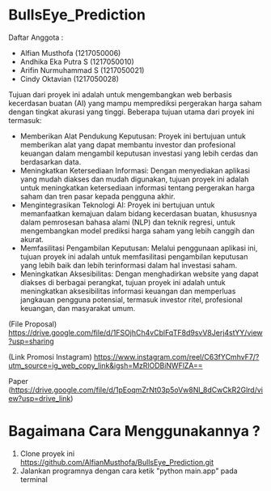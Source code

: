 # BullsEye_Prediction

Daftar Anggota :
- Alfian Musthofa (1217050006)
- Andhika Eka Putra S (1217050010)
- Arifin Nurmuhammad S (1217050021)
- Cindy Oktavian (1217050028)

Tujuan dari proyek ini adalah untuk mengembangkan web berbasis kecerdasan buatan (AI) yang mampu memprediksi pergerakan harga saham dengan tingkat akurasi yang tinggi. Beberapa tujuan utama dari proyek ini termasuk:
- Memberikan Alat Pendukung Keputusan: Proyek ini bertujuan untuk memberikan alat yang dapat membantu investor dan profesional keuangan dalam mengambil keputusan investasi yang lebih cerdas dan berdasarkan data.
- Meningkatkan Ketersediaan Informasi: Dengan menyediakan aplikasi yang mudah diakses dan mudah digunakan, tujuan proyek ini adalah untuk meningkatkan ketersediaan informasi tentang pergerakan harga saham dan tren pasar kepada pengguna akhir.
- Mengintegrasikan Teknologi AI: Proyek ini bertujuan untuk memanfaatkan kemajuan dalam bidang kecerdasan buatan, khususnya dalam pemrosesan bahasa alami (NLP) dan teknik regresi, untuk mengembangkan model prediksi harga saham yang lebih canggih dan akurat.
- Memfasilitasi Pengambilan Keputusan: Melalui penggunaan aplikasi ini, tujuan proyek ini adalah untuk memfasilitasi pengambilan keputusan yang lebih baik dan lebih terinformasi dalam hal investasi saham.
- Meningkatkan Aksesibilitas: Dengan menghadirkan website yang dapat diakses di berbagai perangkat, tujuan proyek ini adalah untuk meningkatkan aksesibilitas informasi keuangan dan memperluas jangkauan pengguna potensial, termasuk investor ritel, profesional keuangan, dan masyarakat umum.

(File Proposal)
https://drive.google.com/file/d/1FSOjhCh4vCblFqTF8d9svV8Jerj4stYY/view?usp=sharing

(Link Promosi Instagram)
https://www.instagram.com/reel/C63fYCmhvF7/?utm_source=ig_web_copy_link&igsh=MzRlODBiNWFlZA==

Paper
(https://drive.google.com/file/d/1pEoqmZrNt03p5oVw8Nl_8dCwCkR2Glrd/view?usp=drive_link)

# Bagaimana Cara Menggunakannya ?
1. Clone proyek ini
   https://github.com/AlfianMusthofa/BullsEye_Prediction.git
2. Jalankan programnya dengan cara ketik "python main.app" pada terminal

